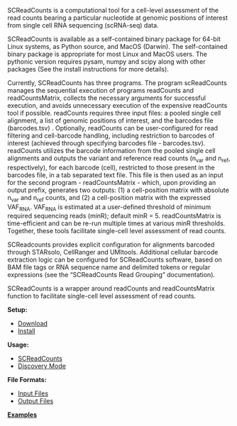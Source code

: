 
SCReadCounts is a computational tool for a cell-level assessment of the read counts bearing a particular nucleotide at genomic positions of interest from single cell RNA sequencing (scRNA-seq) data. 

SCReadCounts is available as a self-contained binary package for 64-bit Linux systems, as Python source, and MacOS (Darwin). The self-contained binary package is appropriate for most Linux and MacOS users. The pythonic version requires pysam, numpy and scipy along with other packages (See the install instructions for more details). 

Currently, SCReadCounts has three programs. The program scReadCounts manages the sequential execution of programs readCounts and readCountsMatrix, collects the necessary arguments for successful execution, and avoids unnecessary execution of the expensive readCounts tool if possible. readCounts requires three input files: a pooled single cell alignment, a list of genomic positions of interest, and the barcodes file (barcodes.tsv) . Optionally, readCounts can be user-configured for read filtering and cell-barcode handling, including restriction to barcodes of interest (achieved through specifying barcodes file - barcodes.tsv). readCounts utilizes the barcode information from the pooled single cell alignments and outputs the variant and reference read counts (n<sub>var</sub> and n<sub>ref</sub>, respectively), for each barcode (cell), restricted to those present in the barcodes file, in a tab separated text file. This file is then used as an input for the second program - readCountsMatrix - which, upon providing an output prefix, generates two outputs: (1) a cell-position matrix with absolute n<sub>var</sub> and n<sub>ref</sub> counts, and (2) a cell-position matrix with the expressed VAF<sub>RNA</sub>. VAF<sub>RNA</sub> is estimated at a user-defined threshold of minimum required sequencing reads (minR); default minR = 5. readCountsMatrix is time-efficient and can be re-run multiple times at various minR thresholds. Together, these tools facilitate single-cell level assessment of read counts.

SCReadcounts provides explicit configuration for alignments barcoded through STARsolo, CellRanger and UMItools. Additional cellular barcode extraction logic can be configured for SCReadCounts software, based on BAM file tags or RNA sequence name and delimited tokens or regular expressions (see the “SCReadCounts Read Grouping” documentation).

SCReadCounts is a wrapper around readCounts and readCountsMatrix function to facilitate single-cell level assessment of read counts.

**Setup:**
* [Download](https://github.com/HorvathLab/NGS/releases/tag/SCReadCounts-1.1.8)
* [Install](docs/Installation.md)

**Usage:**
* [SCReadCounts](docs/Usage.md)
* [Discovery Mode](docs/Discovery.md)

**File Formats:**
* [Input Files](docs/InputFiles.md)
* [Output Files](docs/OutputFiles.md)

**[Examples](docs/Examples.md)**
